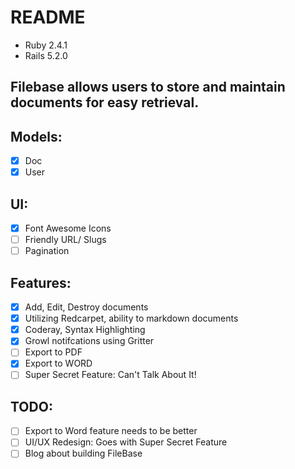 # README
+ Ruby 2.4.1
+ Rails 5.2.0

## Filebase allows users to store and maintain documents for easy retrieval.

## Models:
- [x] Doc
- [x] User

## UI:
- [x] Font Awesome Icons
- [ ] Friendly URL/ Slugs
- [ ] Pagination

## Features:
- [x] Add, Edit, Destroy documents
- [x] Utilizing Redcarpet, ability to markdown documents
- [x] Coderay, Syntax Highlighting
- [x] Growl notifcations using Gritter
- [ ] Export to PDF
- [x] Export to WORD
- [ ] Super Secret Feature: Can't Talk About It!

## TODO:
- [ ] Export to Word feature needs to be better
- [ ] UI/UX Redesign: Goes with Super Secret Feature
- [ ] Blog about building FileBase
